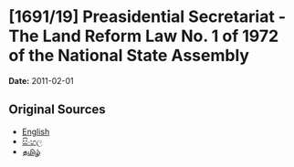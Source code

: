 # [1691/19] Preasidential Secretariat - The Land Reform Law No. 1 of 1972 of the National State Assembly

**Date:** 2011-02-01

## Original Sources

- [English](https://documents.gov.lk/view/extra-gazettes/2011/2/1691-19_E.pdf)
- [සිංහල](https://documents.gov.lk/view/extra-gazettes/2011/2/1691-19_S.pdf)
- [தமிழ்](https://documents.gov.lk/view/extra-gazettes/2011/2/1691-19_T.pdf)
